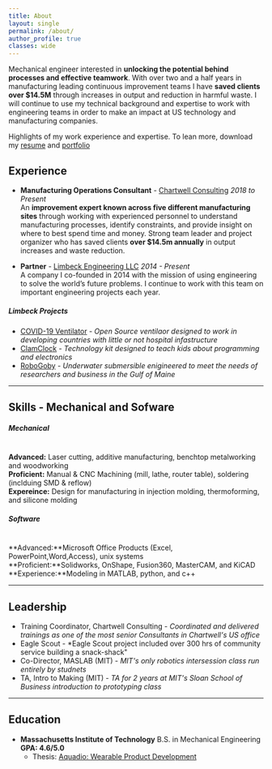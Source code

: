 ```yaml
---
title: About
layout: single
permalink: /about/
author_profile: true
classes: wide
---
```


Mechanical engineer interested in **unlocking the potential behind processes and effective teamwork**. With over two and a half years in manufacturing leading continuous improvement teams I have **saved clients over $14.5M** through increases in output and reduction in harmful waste. I will continue to use my technical background and expertise to work with engineering teams in order to make an impact at US technology and manufacturing companies.

Highlights of my work experience and expertise. To lean more, download my [resume]({{site.baseurl}}/assets/pdfs/201015_TravisLibsack_Resume.pdf) and [portfolio]({{site.baseurl}}/assets/pdfs/2020Portfolio_TravisLibsack.pdf)

## Experience 
 - **Manufacturing Operations Consultant** - [Chartwell Consulting](https://www.chartwell-consulting.com) *2018 to Present*
<br>An **improvement expert known across five different manufacturing sites** through working with experienced personnel to understand manufacturing processes, identify constraints, and provide insight on where to best spend time and money. Strong team leader and project organizer who has saved clients **over $14.5m annually** in output increases and waste reduction.

- **Partner** - [Limbeck Engineering LLC](http://www.limbeckengineering.com) *2014 - Present*
<br>A company I co-founded in 2014 with the mission of using engineering to solve the world’s future problems. I continue to work with this team on important engineering projects each year.

##### Limbeck Projects
- [COVID-19 Ventilator]({{site.baseurl}}/projects/BaxterOSV/) - *Open Source ventilaor designed to work in developing countries with little or not hospital infastructure*
 - [ClamClock]({{site.baseurl}}/projects/ClamClock/) - *Technology kit designed to teach kids about programming and electronics*
 - [RoboGoby]({{site.baseurl}}/projects/RoboGoby/) - *Underwater submersible enigineered to meet the needs of researchers and business in the Gulf of Maine*

---

## Skills - Mechanical and Sofware
##### Mechanical
<br>**Advanced:** Laser cutting, additive manufacturing, benchtop metalworking and woodworking
<br>**Proficient:** Manual & CNC Machining (mill, lathe, router table), soldering (inclduing SMD & reflow)
<br>**Expereince:** Design for manufacturing in injection molding, thermoforming, and silicone molding
##### Software
<br>**Advanced:**Microsoft Office Products (Excel, PowerPoint,Word,Access), unix systems
<br>**Proficient:**Solidworks, OnShape, Fusion360, MasterCAM, and KiCAD
<br>**Experience:**Modeling in MATLAB, python, and c++

---

## Leadership
* Training Coordinator, Chartwell Consulting - *Coordinated and delivered trainings as one of the most senior Consultants in Chartwell's US office*
* Eagle Scout - *Eagle Scout project included over 300 hrs of community service building a snack-shack"
* Co-Director, MASLAB (MIT) - *MIT's only robotics intersession class run entirely by studnets*
* TA, Intro to Making (MIT) - *TA for 2 years at MIT's Sloan School of Business introduction to prototyping class*

---

## Education
- **Massachusetts Institute of Technology** B.S. in Mechanical Engineering **GPA: 4.6/5.0**
	- Thesis: [Aquadio: Wearable Product Development]({{site.baseurl}}/assets/pdfs/Aquadio_thesis.pdf)

